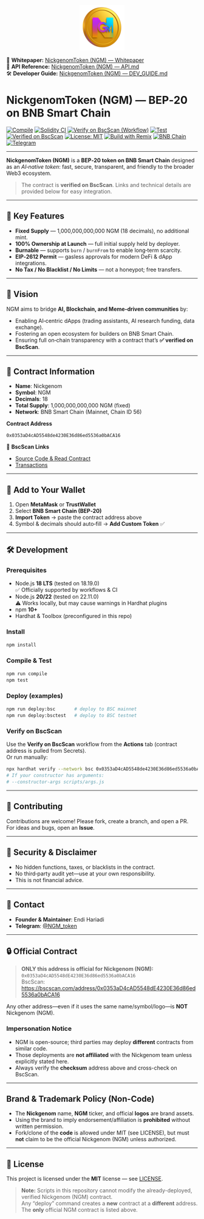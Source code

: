 <p align="center">
  <img src="assets/ngm-logo.png" alt="NickgenomToken Logo" width="120"/>
</p>

📄 **Whitepaper:** [NickgenomToken (NGM) — Whitepaper](./docs/Whitepaper.md)  
📘 **API Reference:** [NickgenomToken (NGM) — API.md](./docs/API.md)  
🛠️ **Developer Guide:** [NickgenomToken (NGM) — DEV_GUIDE.md](./docs/DEV_GUIDE.md)

# NickgenomToken (NGM) — BEP‑20 on BNB Smart Chain

[![Compile](https://github.com/EndiHariadi43/NickgenomToken/actions/workflows/compile.yml/badge.svg?branch=main)](https://github.com/EndiHariadi43/NickgenomToken/actions/workflows/compile.yml)
[![Solidity CI](https://github.com/EndiHariadi43/NickgenomToken/actions/workflows/solidity.yml/badge.svg?branch=main)](https://github.com/EndiHariadi43/NickgenomToken/actions/workflows/solidity.yml)
[![Verify on BscScan (Workflow)](https://github.com/EndiHariadi43/NickgenomToken/actions/workflows/verify.yml/badge.svg?branch=main)](https://github.com/EndiHariadi43/NickgenomToken/actions/workflows/verify.yml)
[![Test](https://github.com/EndiHariadi43/NickgenomToken/actions/workflows/test.yml/badge.svg?branch=main)](https://github.com/EndiHariadi43/NickgenomToken/actions/workflows/test.yml)
[![Verified on BscScan](https://img.shields.io/badge/BscScan-Verified-brightgreen?logo=binance&logoColor=white)](https://bscscan.com/address/0x0353aD4cAD5548de4230E36d86ed5536a0bACA16#code)
[![License: MIT](https://img.shields.io/badge/License-MIT-green.svg)](./LICENSE)
[![Build with Remix](https://img.shields.io/badge/Build-Remix-blue?logo=ethereum)](https://remix.ethereum.org)
[![BNB Chain](https://img.shields.io/badge/Chain-BNB_SmartChain-yellow?logo=binance)](https://www.bnbchain.org)
[![Telegram](https://img.shields.io/badge/Telegram-Join%20Group-26A5E4?logo=telegram&logoColor=white)](https://t.me/NGM_token)

---

**NickgenomToken (NGM)** is a **BEP‑20 token on BNB Smart Chain** designed as an *AI‑native token*: fast, secure, transparent, and friendly to the broader Web3 ecosystem.

> The contract is **verified on BscScan**. Links and technical details are provided below for easy integration.

---

## 🔑 Key Features
- **Fixed Supply** — 1,000,000,000,000 NGM (18 decimals), no additional mint.  
- **100% Ownership at Launch** — full initial supply held by deployer.  
- **Burnable** — supports `burn` / `burnFrom` to enable long‑term scarcity.  
- **EIP‑2612 Permit** — gasless approvals for modern DeFi & dApp integrations.  
- **No Tax / No Blacklist / No Limits** — not a honeypot; free transfers.  

---

## 🚀 Vision
NGM aims to bridge **AI, Blockchain, and Meme‑driven communities** by:
- Enabling AI‑centric dApps (trading assistants, AI research funding, data exchange).  
- Fostering an open ecosystem for builders on BNB Smart Chain.  
- Ensuring full on‑chain transparency with a contract that’s **✅ verified on BscScan**.

---

## 📌 Contract Information
- **Name**: Nickgenom  
- **Symbol**: NGM  
- **Decimals**: 18  
- **Total Supply**: 1,000,000,000,000 NGM (fixed)  
- **Network**: BNB Smart Chain (Mainnet, Chain ID 56)  

**Contract Address**
```
0x0353aD4cAD5548de4230E36d86ed5536a0bACA16
```

🔗 **BscScan Links**
- [Source Code & Read Contract](https://bscscan.com/address/0x0353aD4cAD5548de4230E36d86ed5536a0bACA16#code)  
- [Transactions](https://bscscan.com/address/0x0353aD4cAD5548de4230E36d86ed5536a0bACA16)

---

## 🧭 Add to Your Wallet
1. Open **MetaMask** or **TrustWallet**  
2. Select **BNB Smart Chain (BEP‑20)**  
3. **Import Token** → paste the contract address above  
4. Symbol & decimals should auto‑fill → **Add Custom Token** ✅

---

## 🛠️ Development

### Prerequisites
- Node.js **18 LTS** (tested on 18.19.0)  
  ✅ Officially supported by workflows & CI  
- Node.js **20/22** (tested on 22.11.0)  
  ⚠️ Works locally, but may cause warnings in Hardhat plugins
- npm **10+**
- Hardhat & Toolbox (preconfigured in this repo)

### Install
```bash
npm install
```

### Compile & Test
```bash
npm run compile
npm test
```

### Deploy (examples)
```bash
npm run deploy:bsc       # deploy to BSC mainnet
npm run deploy:bsctest   # deploy to BSC testnet
```

### Verify on BscScan
Use the **Verify on BscScan** workflow from the **Actions** tab (contract address is pulled from Secrets).  
Or run manually:
```bash
npx hardhat verify --network bsc 0x0353aD4cAD5548de4230E36d86ed5536a0bACA16   --contract "contracts/token/NickgenomPermit.sol:NickgenomPermit"
# If your constructor has arguments:
# --constructor-args scripts/args.js
```

---

## 🤝 Contributing
Contributions are welcome! Please fork, create a branch, and open a PR.  
For ideas and bugs, open an **Issue**.

---

## 🔐 Security & Disclaimer
- No hidden functions, taxes, or blacklists in the contract.  
- No third‑party audit yet—use at your own responsibility.  
- This is not financial advice.

---

## 👥 Contact
- **Founder & Maintainer**: Endi Hariadi  
- **Telegram**: [@NGM_token](https://t.me/NGM_token)

---

## 🔒 Official Contract

> **ONLY this address is official for Nickgenom (NGM):**  
> `0x0353aD4cAD5548dE4230E36d86ed5536a0bACA16`  
> BscScan: https://bscscan.com/address/0x0353aD4cAD5548dE4230E36d86ed5536a0bACA16

Any other address—even if it uses the same name/symbol/logo—is **NOT** Nickgenom (NGM).

### Impersonation Notice
- NGM is open-source; third parties may deploy **different** contracts from similar code.
- Those deployments are **not affiliated** with the Nickgenom team unless explicitly stated here.
- Always verify the **checksum** address above and cross-check on BscScan.

---

## Brand & Trademark Policy (Non-Code)

- The **Nickgenom** name, **NGM** ticker, and official **logos** are brand assets.
- Using the brand to imply endorsement/affiliation is **prohibited** without written permission.
- Fork/clone of the **code** is allowed under MIT (see LICENSE), but must **not** claim to be the official Nickgenom (NGM) unless authorized.

---

## 📄 License
This project is licensed under the **MIT** license — see [LICENSE](./LICENSE).

> **Note:** Scripts in this repository cannot modify the already-deployed, verified Nickgenom (NGM) contract.  
> Any “deploy” command creates a **new** contract at a **different** address.  
> The **only** official NGM contract is listed above.
